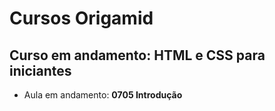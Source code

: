 # Cursos Origamid

## Curso em andamento: HTML e CSS para iniciantes
- Aula em andamento: **0705 Introdução**